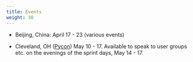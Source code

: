 ```yaml
---
title: Events
weight: 30
---
```


- Beijing, China: April 17 - 23 (various events)

- Cleveland, OH ([Pycon](https://us.pycon.org/2018/)) May 10 - 17. Available to
  speak to user groups etc. on the evenings of the sprint days, May 14 - 17.

